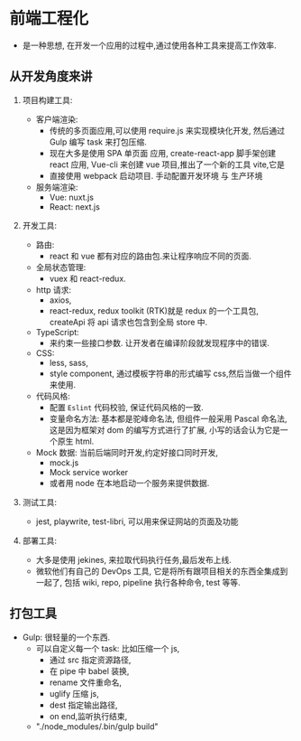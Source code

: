 # 前端工程化

-   是一种思想, 在开发一个应用的过程中,通过使用各种工具来提高工作效率.

## 从开发角度来讲

1.  项目构建工具:

    -   客户端渲染:
        -   传统的多页面应用,可以使用 require.js 来实现模块化开发, 然后通过 Gulp 编写 task 来打包压缩.
        -   现在大多是使用 SPA 单页面 应用, create-react-app 脚手架创建 react 应用, Vue-cli 来创建 vue 项目,推出了一个新的工具 vite,它是
        -   直接使用 webpack 启动项目. 手动配置开发环境 与 生产环境
    -   服务端渲染:
        -   Vue: nuxt.js
        -   React: next.js

2.  开发工具:
    -   路由:
        -   react 和 vue 都有对应的路由包.来让程序响应不同的页面.
    -   全局状态管理:
        -   vuex 和 react-redux.
    -   http 请求:
        -   axios,
        -   react-redux, redux toolkit (RTK)就是 redux 的一个工具包, createApi 将 api 请求也包含到全局 store 中.
    -   TypeScript:
        -   来约束一些接口参数. 让开发者在编译阶段就发现程序中的错误.
    -   CSS:
        -   less, sass,
        -   style component, 通过模板字符串的形式编写 css,然后当做一个组件来使用.
    -   代码风格:
        -   配置 `Eslint` 代码校验, 保证代码风格的一致.
        -   变量命名方法: 基本都是驼峰命名法, 但组件一般采用 Pascal 命名法, 这是因为框架对 dom 的编写方式进行了扩展, 小写的话会认为它是一个原生 html.
    -   Mock 数据: 当前后端同时开发,约定好接口同时开发,
        -   mock.js
        -   Mock service worker
        -   或者用 node 在本地启动一个服务来提供数据.
3.  测试工具:
    -   jest, playwrite, test-libri, 可以用来保证网站的页面及功能
4.  部署工具:
    -   大多是使用 jekines, 来拉取代码执行任务,最后发布上线.
    -   微软他们有自己的 DevOps 工具, 它是将所有跟项目相关的东西全集成到一起了, 包括 wiki, repo, pipeline 执行各种命令, test 等等.

## 打包工具

-   Gulp: 很轻量的一个东西.
    -   可以自定义每一个 task: 比如压缩一个 js,
        -   通过 src 指定资源路径,
        -   在 pipe 中 babel 装换,
        -   rename 文件重命名,
        -   uglify 压缩 js,
        -   dest 指定输出路径,
        -   on end,监听执行结束,
    -   "./node_modules/.bin/gulp build"
